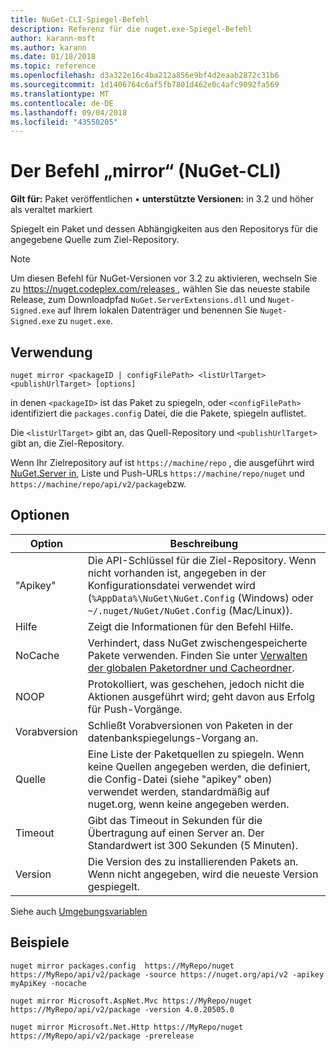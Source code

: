 ```yaml
---
title: NuGet-CLI-Spiegel-Befehl
description: Referenz für die nuget.exe-Spiegel-Befehl
author: karann-msft
ms.author: karann
ms.date: 01/18/2018
ms.topic: reference
ms.openlocfilehash: d3a322e16c4ba212a856e9bf4d2eaab2872c31b6
ms.sourcegitcommit: 1d1406764c6af5fb7801d462e0c4afc9092fa569
ms.translationtype: MT
ms.contentlocale: de-DE
ms.lasthandoff: 09/04/2018
ms.locfileid: "43550205"
---
```

# <a name="mirror-command-nuget-cli"></a>Der Befehl „mirror“ (NuGet-CLI)

**Gilt für:** Paket veröffentlichen &bullet; **unterstützte Versionen:** in 3.2 und höher als veraltet markiert

Spiegelt ein Paket und dessen Abhängigkeiten aus den Repositorys für die angegebene Quelle zum Ziel-Repository.

> [!NOTE]
> Um diesen Befehl für NuGet-Versionen vor 3.2 zu aktivieren, wechseln Sie zu [ https://nuget.codeplex.com/releases ](https://nuget.codeplex.com/releases), wählen Sie das neueste stabile Release, zum Downloadpfad `NuGet.ServerExtensions.dll` und `Nuget-Signed.exe` auf Ihrem lokalen Datenträger und benennen Sie `Nuget-Signed.exe` zu `nuget.exe`.

## <a name="usage"></a>Verwendung

```cli
nuget mirror <packageID | configFilePath> <listUrlTarget> <publishUrlTarget> [options]
```

in denen `<packageID>` ist das Paket zu spiegeln, oder `<configFilePath>` identifiziert die `packages.config` Datei, die die Pakete, spiegeln auflistet.

Die `<listUrlTarget>` gibt an, das Quell-Repository und `<publishUrlTarget>` gibt an, die Ziel-Repository.

Wenn Ihr Zielrepository auf ist `https://machine/repo` , die ausgeführt wird [NuGet.Server in](../hosting-packages/nuget-server.md), Liste und Push-URLs `https://machine/repo/nuget` und `https://machine/repo/api/v2/package`bzw.

## <a name="options"></a>Optionen

| Option | Beschreibung |
| --- | --- |
| "Apikey" | Die API-Schlüssel für die Ziel-Repository. Wenn nicht vorhanden ist, angegeben in der Konfigurationsdatei verwendet wird (`%AppData%\NuGet\NuGet.Config` (Windows) oder `~/.nuget/NuGet/NuGet.Config` (Mac/Linux)). |
| Hilfe | Zeigt die Informationen für den Befehl Hilfe. |
| NoCache | Verhindert, dass NuGet zwischengespeicherte Pakete verwenden. Finden Sie unter [Verwalten der globalen Paketordner und Cacheordner](../consume-packages/managing-the-global-packages-and-cache-folders.md). |
| NOOP | Protokolliert, was geschehen, jedoch nicht die Aktionen ausgeführt wird; geht davon aus Erfolg für Push-Vorgänge. |
| Vorabversion | Schließt Vorabversionen von Paketen in der datenbankspiegelungs-Vorgang an. |
| Quelle | Eine Liste der Paketquellen zu spiegeln. Wenn keine Quellen angegeben werden, die definiert, die Config-Datei (siehe "apikey" oben) verwendet werden, standardmäßig auf nuget.org, wenn keine angegeben werden. |
| Timeout | Gibt das Timeout in Sekunden für die Übertragung auf einen Server an. Der Standardwert ist 300 Sekunden (5 Minuten). |
| Version | Die Version des zu installierenden Pakets an. Wenn nicht angegeben, wird die neueste Version gespiegelt. |

Siehe auch [Umgebungsvariablen](cli-ref-environment-variables.md)

## <a name="examples"></a>Beispiele

```cli
nuget mirror packages.config  https://MyRepo/nuget https://MyRepo/api/v2/package -source https://nuget.org/api/v2 -apikey myApiKey -nocache

nuget mirror Microsoft.AspNet.Mvc https://MyRepo/nuget https://MyRepo/api/v2/package -version 4.0.20505.0

nuget mirror Microsoft.Net.Http https://MyRepo/nuget https://MyRepo/api/v2/package -prerelease
```
